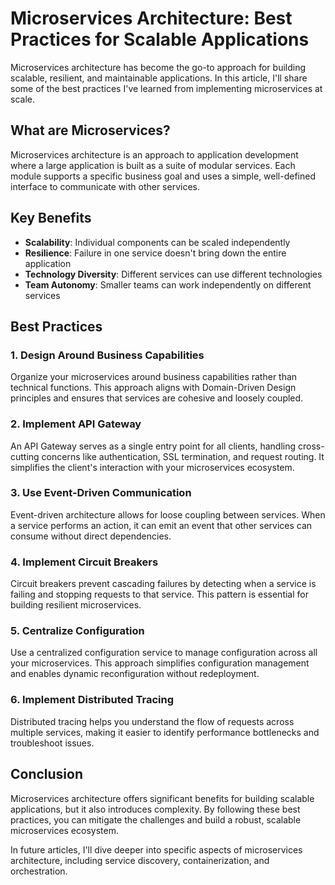 # Microservices Architecture: Best Practices for Scalable Applications

Microservices architecture has become the go-to approach for building scalable, resilient, and maintainable applications. In this article, I'll share some of the best practices I've learned from implementing microservices at scale.

## What are Microservices?

Microservices architecture is an approach to application development where a large application is built as a suite of modular services. Each module supports a specific business goal and uses a simple, well-defined interface to communicate with other services.

## Key Benefits

- **Scalability**: Individual components can be scaled independently
- **Resilience**: Failure in one service doesn't bring down the entire application
- **Technology Diversity**: Different services can use different technologies
- **Team Autonomy**: Smaller teams can work independently on different services

## Best Practices

### 1. Design Around Business Capabilities

Organize your microservices around business capabilities rather than technical functions. This approach aligns with Domain-Driven Design principles and ensures that services are cohesive and loosely coupled.

### 2. Implement API Gateway

An API Gateway serves as a single entry point for all clients, handling cross-cutting concerns like authentication, SSL termination, and request routing. It simplifies the client's interaction with your microservices ecosystem.

### 3. Use Event-Driven Communication

Event-driven architecture allows for loose coupling between services. When a service performs an action, it can emit an event that other services can consume without direct dependencies.

### 4. Implement Circuit Breakers

Circuit breakers prevent cascading failures by detecting when a service is failing and stopping requests to that service. This pattern is essential for building resilient microservices.

### 5. Centralize Configuration

Use a centralized configuration service to manage configuration across all your microservices. This approach simplifies configuration management and enables dynamic reconfiguration without redeployment.

### 6. Implement Distributed Tracing

Distributed tracing helps you understand the flow of requests across multiple services, making it easier to identify performance bottlenecks and troubleshoot issues.

## Conclusion

Microservices architecture offers significant benefits for building scalable applications, but it also introduces complexity. By following these best practices, you can mitigate the challenges and build a robust, scalable microservices ecosystem.

In future articles, I'll dive deeper into specific aspects of microservices architecture, including service discovery, containerization, and orchestration.
